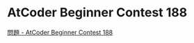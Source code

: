AtCoder Beginner Contest 188
===

[問題 - AtCoder Beginner Contest 188](https://atcoder.jp/contests/abc188/tasks)
